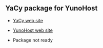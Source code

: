 YaCy package for YunoHost
----------------------

* [YaCy web site](http://yacy.net)

* [YunoHost web site](https://yunohost.org/)

* Package not ready


